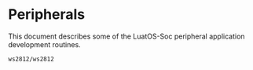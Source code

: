 # Peripherals

This document describes some of the LuatOS-Soc peripheral application development routines.

```{toctree}
ws2812/ws2812
```
